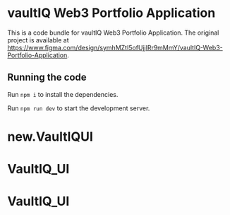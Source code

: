
  # vaultIQ Web3 Portfolio Application

  This is a code bundle for vaultIQ Web3 Portfolio Application. The original project is available at https://www.figma.com/design/symhMZtI5ofUjjlRr9mMmY/vaultIQ-Web3-Portfolio-Application.

  ## Running the code

  Run `npm i` to install the dependencies.

  Run `npm run dev` to start the development server.
  # new.VaultIQUI
# VaultIQ_UI
# VaultIQ_UI
